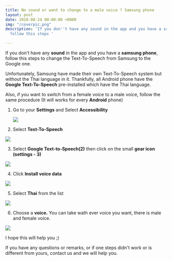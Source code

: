 ```yaml
---
title: No sound or want to change to a male voice ? Samsung phone
layout: post
date: 2018-08-24 00:00:00 +0000
img: "/coverpic.png"
description: 'If you don''t have any sound in the app and you have a samsung phone,
  follow this steps '

---
```

If you don't have any **sound** in the app and you have a **samsung phone**, follow this steps to change the Text-To-Speech from Samsung to the Google one. 

Unfortunately, Samsung have made their own Text-To-Speech system but without the Thai language in it. Thankfully, all Android phone have the **Google Text-To-Speech** pre-installed which have the Thai language.

Also, if you want to switch from a female voice to a male voice, follow the same procedure (It will works for every **Android** phone) 

1. Go to your **Settings** and Select **Accessibility**

   ![](/Screenshot_20180824-110607-1.png)
2. Select **Text-To-Speech**

![](/Screenshot_20180824-110620.png)

3. Select **Google Text-to-Speech(2)** then click on the small **gear icon (settings - 3)** 

![](/Screenshot_20180824-110626.png)

4. Click **Install voice data**

![](/Screenshot_20180824-110639.png)

5. Select **Thai**  from the list

![](/Screenshot_20180824-110646.png)

6. Choose a **voice.** You can take wath ever voice you want, there is male and female voice.  

![](/Screenshot_20180824-110650.png)

I hope this will help you ;) 

If you have any questions or remarks, or if one steps didn't work or is different from yours, contact us and we will help you. 